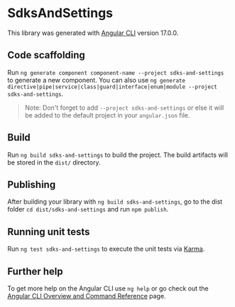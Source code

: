 # SdksAndSettings

This library was generated with [Angular CLI](https://github.com/angular/angular-cli) version 17.0.0.

## Code scaffolding

Run `ng generate component component-name --project sdks-and-settings` to generate a new component. You can also use `ng generate directive|pipe|service|class|guard|interface|enum|module --project sdks-and-settings`.
> Note: Don't forget to add `--project sdks-and-settings` or else it will be added to the default project in your `angular.json` file. 

## Build

Run `ng build sdks-and-settings` to build the project. The build artifacts will be stored in the `dist/` directory.

## Publishing

After building your library with `ng build sdks-and-settings`, go to the dist folder `cd dist/sdks-and-settings` and run `npm publish`.

## Running unit tests

Run `ng test sdks-and-settings` to execute the unit tests via [Karma](https://karma-runner.github.io).

## Further help

To get more help on the Angular CLI use `ng help` or go check out the [Angular CLI Overview and Command Reference](https://angular.io/cli) page.
